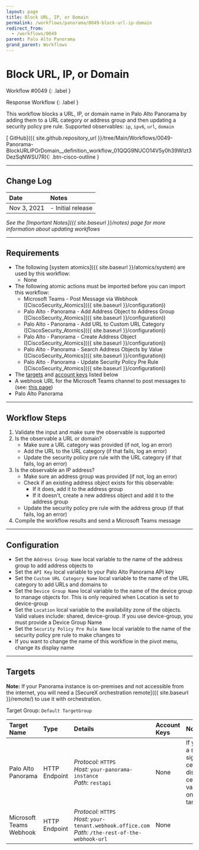 ```yaml
---
layout: page
title: Block URL, IP, or Domain
permalink: /workflows/panorama/0049-block-url-ip-domain
redirect_from:
  - /workflows/0049
parent: Palo Alto Panorama
grand_parent: Workflows
---
```


# Block URL, IP, or Domain
<div markdown="1">
Workflow #0049
{: .label }

Response Workflow
{: .label }
</div>

This workflow blocks a URL, IP, or domain name in Palo Alto Panorama by adding them to a URL category or address group and then updating a security policy pre rule. Supported observables: `ip`, `ipv6`, `url`, `domain`

[<i class="fab fa-github mr-1"></i> GitHub]({{ site.github.repository_url }}/tree/Main/Workflows/0049-Panorama-BlockURLIPOrDomain__definition_workflow_01QQG9NUCO14V5y0h39Wlzt3DezSqNWSU7R){: .btn-cisco-outline }

---

## Change Log

| Date | Notes |
|:-----|:------|
| Nov 3, 2021 | - Initial release |

_See the [Important Notes]({{ site.baseurl }}/notes) page for more information about updating workflows_

---

## Requirements
* The following [system atomics]({{ site.baseurl }}/atomics/system) are used by this workflow:
	* None
* The following atomic actions must be imported before you can import this workflow:
	* Microsoft Teams - Post Message via Webhook ([CiscoSecurity_Atomics]({{ site.baseurl }}/configuration))
	* Palo Alto - Panorama - Add Address Object to Address Group ([CiscoSecurity_Atomics]({{ site.baseurl }}/configuration))
	* Palo Alto - Panorama - Add URL to Custom URL Category ([CiscoSecurity_Atomics]({{ site.baseurl }}/configuration))
	* Palo Alto - Panorama - Create Address Object ([CiscoSecurity_Atomics]({{ site.baseurl }}/configuration))
	* Palo Alto - Panorama - Search Address Objects by Value ([CiscoSecurity_Atomics]({{ site.baseurl }}/configuration))
	* Palo Alto - Panorama - Update Security Policy Pre Rule ([CiscoSecurity_Atomics]({{ site.baseurl }}/configuration))
* The [targets](#targets) and [account keys](#account-keys) listed below
* A webhook URL for the Microsoft Teams channel to post messages to (see: [this page](https://docs.microsoft.com/en-us/microsoftteams/platform/webhooks-and-connectors/how-to/add-incoming-webhook))
* Palo Alto Panorama

---

## Workflow Steps
1. Validate the input and make sure the observable is supported
1. Is the observable a URL or domain?
	* Make sure a URL category was provided (if not, log an error)
	* Add the URL to the URL category (if that fails, log an error)
	* Update the security policy pre rule with the URL category (if that fails, log an error)
1. Is the observable an IP address?
	* Make sure an address group was provided (if not, log an error)
	* Check if an existing address object exists for this observable:
		* If it does, add it to the address group
		* If it doesn't, create a new address object and add it to the address group
	* Update the security policy pre rule with the address group (if that fails, log an error)
1. Compile the workflow results and send a Microsoft Teams message

---

## Configuration
* Set the `Address Group Name` local variable to the name of the address group to add address objects to
* Set the `API Key` local variable to your Palo Alto Panorama API key
* Set the `Custom URL Category Name` local variable to the name of the URL category to add URLs and domains to
* Set the `Device Group Name` local variable to the name of the device group to manage objects for. This is only required when Location is set to device-group
* Set the `Location` local variable to the availability zone of the objects. Valid values include: shared, device-group. If you use device-group, you must provide a Device Group Name
* Set the `Security Policy Pre Rule Name` local variable to the name of the security policy pre rule to make changes to
* If you want to change the name of this workflow in the pivot menu, change its display name

---

## Targets
**Note:** If your Panorama instance is on-premises and not accessible from the internet, you will need a [SecureX orchestration remote]({{ site.baseurl }}/remote/) to use it with orchestration.

Target Group: `Default TargetGroup`

| Target Name | Type | Details | Account Keys | Notes |
|:------------|:-----|:--------|:-------------|:------|
| Palo Alto Panorama | HTTP Endpoint | _Protocol:_ `HTTPS` <br/> _Host:_ `your-panorama-instance` <br/> _Path_: `restapi` | None | If you use a self-signed certificate, disable certificate validation on the target |
| Microsoft Teams Webhook | HTTP Endpoint | _Protocol:_ `HTTPS`<br />_Host:_ `your-tenant.webhook.office.com`<br />_Path:_ `/the-rest-of-the-webhook-url` | None | |
